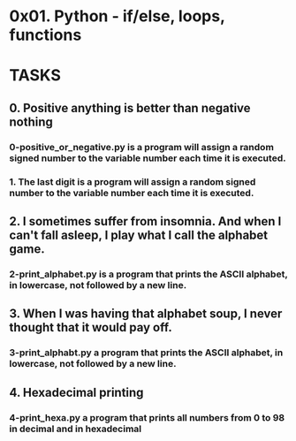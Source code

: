 # 0x01. Python - if/else, loops, functions

# TASKS

## 0. Positive anything is better than negative nothing

### 0-positive_or_negative.py is a program will assign a random signed number to the variable number each time it is executed.

### 1. The last digit is a program will assign a random signed number to the variable number each time it is executed.

## 2. I sometimes suffer from insomnia. And when I can't fall asleep, I play what I call the alphabet game.

### 2-print_alphabet.py is a program that prints the ASCII alphabet, in lowercase, not followed by a new line.

## 3. When I was having that alphabet soup, I never thought that it would pay off.

### 3-print_alphabt.py a program that prints the ASCII alphabet, in lowercase, not followed by a new line.

## 4. Hexadecimal printing

### 4-print_hexa.py a program that prints all numbers from 0 to 98 in decimal and in hexadecimal